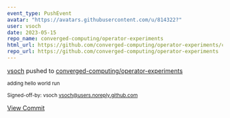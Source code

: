 ```yaml
---
event_type: PushEvent
avatar: "https://avatars.githubusercontent.com/u/814322?"
user: vsoch
date: 2023-05-15
repo_name: converged-computing/operator-experiments
html_url: https://github.com/converged-computing/operator-experiments/commit/3d55676b1b1458b3586e48191ff3cd7fc9c2c8ff
repo_url: https://github.com/converged-computing/operator-experiments
---
```


<a href='https://github.com/vsoch' target='_blank'>vsoch</a> pushed to <a href='https://github.com/converged-computing/operator-experiments' target='_blank'>converged-computing/operator-experiments</a>

<small>adding hello world run

Signed-off-by: vsoch <vsoch@users.noreply.github.com></small>

<a href='https://github.com/converged-computing/operator-experiments/commit/3d55676b1b1458b3586e48191ff3cd7fc9c2c8ff' target='_blank'>View Commit</a>